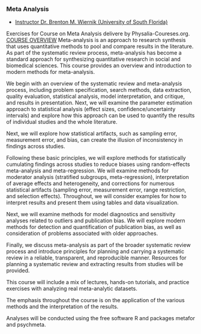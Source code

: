 ### Meta Analysis    

* [Instructor Dr. Brenton M. Wiernik (University of South Florida)](https://wiernik.org/)  

Exercises for Course on Meta Analysis delivere by Physalia-Coureses.org.  
[COURSE OVERVIEW](https://www.physalia-courses.org/courses-workshops/metain-r/)
Meta-analysis is an approach to research synthesis that uses quantitative methods to pool and compare results in the literature. As part of the systematic review process, meta-analysis has become a standard approach for synthesizing quantitative research in social and biomedical sciences. This course provides an overview and introduction to modern methods for meta-analysis.   

We begin with an overview of the systematic review and meta-analysis process, including problem specification, search methods, data extraction, quality evaluation, statistical analysis, model interpretation, and critique, and results in presentation. Next, we will examine the parameter estimation approach to statistical analysis (effect sizes, confidence/uncertainty intervals) and explore how this approach can be used to quantify the results of individual studies and the whole literature.  

Next, we will explore how statistical artifacts, such as sampling error, measurement error, and bias, can create the illusion of inconsistency in findings across studies.  

Following these basic principles, we will explore methods for statistically cumulating findings across studies to reduce biases using random-effects meta-analysis and meta-regression. We will examine methods for moderator analysis (stratified subgroups, meta-regression), interpretation of average effects and heterogeneity, and corrections for numerous statistical artifacts (sampling error, measurement error, range restriction, and selection effects). Throughout, we will consider examples for how to interpret results and present them using tables and data visualization.  

Next, we will examine methods for model diagnostics and sensitivity analyses related to outliers and publication bias. We will explore modern methods for detection and quantification of publication bias, as well as consideration of problems associated with older approaches.  

Finally, we discuss meta-analysis as part of the broader systematic review process and introduce principles for planning and carrying a systematic review in a reliable, transparent, and reproducible manner. Resources for planning a systematic review and extracting results from studies will be provided.  

This course will include a mix of lectures, hands-on tutorials, and practice exercises with analyzing real meta-analytic datasets.  

The emphasis throughout the course is on the application of the various methods and the interpretation of the results.  

Analyses will be conducted using the free software R and packages metafor and psychmeta.  


